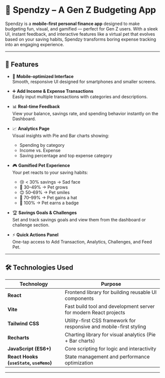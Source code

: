 # 💸 Spendzy – A Gen Z Budgeting App

Spendzy is a **mobile-first personal finance app** designed to make budgeting fun, visual, and gamified — perfect for Gen Z users. With a sleek UI, instant feedback, and interactive features like a virtual pet that evolves based on your saving habits, Spendzy transforms boring expense tracking into an engaging experience.

---

## 🚀 Features

- 📱 **Mobile-optimized Interface**  
  Smooth, responsive UI designed for smartphones and smaller screens.

- ➕ **Add Income & Expense Transactions**  
  Easily input multiple transactions with categories and descriptions.

- 📊 **Real-time Feedback**  
  View your balance, savings rate, and spending behavior instantly on the Dashboard.

- 📈 **Analytics Page**  
  Visual insights with Pie and Bar charts showing:
  - Spending by category
  - Income vs. Expense
  - Saving percentage and top expense category

- 🎮 **Gamified Pet Experience**  
  Your pet reacts to your saving habits:
  - 😢 < 30% savings → Sad face  
  - 🐣 30–49% → Pet grows  
  - 😊 50–69% → Pet smiles  
  - 🎩 70–99% → Pet gains a hat  
  - 🏅 100% → Pet earns a badge

- 🏆 **Savings Goals & Challenges**  
  Set and track savings goals and view them from the dashboard or challenge section.

- ⚡ **Quick Actions Panel**  
  One-tap access to Add Transaction, Analytics, Challenges, and Feed Pet.

---

## 🛠️ Technologies Used

| Technology        | Purpose                                                                 |
|-------------------|-------------------------------------------------------------------------|
| **React**         | Frontend library for building reusable UI components                    |
| **Vite**          | Fast build tool and development server for modern React projects        |
| **Tailwind CSS**  | Utility-first CSS framework for responsive and mobile-first styling     |
| **Recharts**      | Charting library for visual analytics (Pie + Bar charts)                |
| **JavaScript (ES6+)** | Core scripting for logic and interactivity                           |
| **React Hooks (`useState`, `useMemo`)** | State management and performance optimization        |

---



